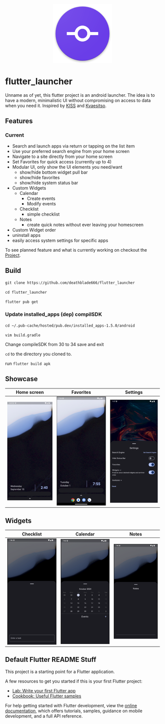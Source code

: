 <p align="center">
  <img src="https://github.com/deathblade666/flutter_launcher/blob/3d5efb56d8d912cf97836d1730d918bf92aa29d2/android/app/src/main/res/mipmap-xxxhdpi/ic_launcher.png">
</p>

# flutter_launcher

Unname as of yet, this flutter project is an android launcher. The idea is to have a modern, minimalistic UI without compromising on access to data when you need it. Inspired by [KISS](https://github.com/Neamar/KISS/) and [Kvaesitso](https://github.com/MM2-0/Kvaesitso).

## Features

### Current
 - Search and launch apps via return or tapping on the list item
 - Use your preferred search engine from your home screen
 - Navigate to a site directly from your home screen
 - Set Favorites for quick access (currently up to 4)
 - Modular UI, only show the UI elements you need/want
   - show/hide bottom widget pull bar
   - show/hide favorites
   - show/hide system status bar
 - Custom Widgets
   - Calendar
     - Create events
     - Modify events
   - Checklist
     - simple checklist
   - Notes
     - create quick notes without ever leaving your homescreen
 - Custom Widget order
 - uninstall apps
 - easily access system settings for specific apps

To see planned feature and what is currently working on checkout the [Project](https://github.com/users/deathblade666/projects/2).

## Build

``
git clone https://github.com/deathblade666/flutter_launcher
``

``
cd flutter_launcher
``

``
flutter pub get
``

### Update installed_apps (dep) compilSDK

``
cd ~/.pub-cache/hosted/pub.dev/installed_apps-1.5.0/android
``

``
vim build.gradle
``

Change compileSDK from 30 to 34
save and exit

``cd`` to the directory you cloned to.

run ``flutter build apk``

## Showcase

|Home screen | Favorites | Settings |
|--|--|--|
| ![alt](https://github.com/deathblade666/flutter_launcher/blob/ff093da368df531a681971d2554e0317e3613f6c/screenshots/Screenshot%20from%202024-09-18%2014-40-34.png)|![alt](https://github.com/deathblade666/flutter_launcher/blob/78c59e7e86f6e0871a92862655a66f1970fc4fbf/screenshots/Screenshot%20from%202024-10-01%2019-55-52.png)|![alt](https://github.com/deathblade666/flutter_launcher/blob/099c07eebc1bf539fabb8f97c292a7c10ac5e84a/screenshots/Screenshot%20From%202024-11-03%2013-57-23.png) |

## Widgets

|Checklist|Calendar|Notes|
|--|--|--|
| ![alt](https://github.com/deathblade666/flutter_launcher/blob/a054e8bca7eca378aa405f4b28598edd9a0fde42/screenshots/Screenshot%20from%202024-10-01%2019-46-33.png)| ![alt](https://github.com/deathblade666/flutter_launcher/blob/a054e8bca7eca378aa405f4b28598edd9a0fde42/screenshots/Screenshot%20from%202024-10-01%2019-46-37.png)|![alt](https://github.com/deathblade666/flutter_launcher/blob/a054e8bca7eca378aa405f4b28598edd9a0fde42/screenshots/Screenshot%20from%202024-10-01%2019-46-42.png)|


## Default Flutter README Stuff
This project is a starting point for a Flutter application.

A few resources to get you started if this is your first Flutter project:

- [Lab: Write your first Flutter app](https://docs.flutter.dev/get-started/codelab)
- [Cookbook: Useful Flutter samples](https://docs.flutter.dev/cookbook)

For help getting started with Flutter development, view the
[online documentation](https://docs.flutter.dev/), which offers tutorials,
samples, guidance on mobile development, and a full API reference.
